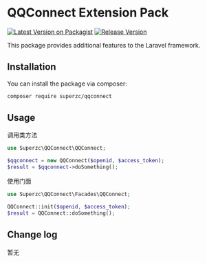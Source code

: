 # QQConnect Extension Pack

[![Latest Version on Packagist](https://img.shields.io/packagist/v/superzc/qqconnect.svg?style=flat-square)](https://packagist.org/packages/superzc/qqconnect)
[![Release Version](https://img.shields.io/badge/release-1.0.0-red.svg)](https://github.com/supermanzcj/qqconnect/releases)

This package provides additional features to the Laravel framework.


## Installation

You can install the package via composer:

```bash
composer require superzc/qqconnect
```

## Usage

调用类方法
```php
use Superzc\QQConnect\QQConnect;

$qqconnect = new QQConnect($openid, $access_token);
$result = $qqconnect->doSomething();
```

使用门面
```php
use Superzc\QQConnect\Facades\QQConnect;

QQConnect::init($openid, $access_token);
$result = QQConnect::doSomething();
```


## Change log
暂无